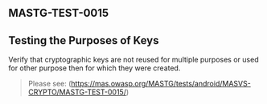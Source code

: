 ##  MASTG-TEST-0015

## Testing the Purposes of Keys

Verify that cryptographic keys are not reused for multiple purposes or used for other purpose then for which they were created.

> Please see: (https://mas.owasp.org/MASTG/tests/android/MASVS-CRYPTO/MASTG-TEST-0015/)
